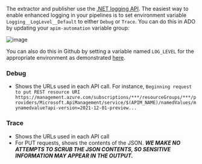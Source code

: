 The extractor and publisher use the [.NET logging API](https://learn.microsoft.com/en-us/dotnet/core/extensions/logging). The easiest way to enable enhanced logging in your pipelines is to set environment variable ``Logging__LogLevel__Default`` to either ``Debug`` or ``Trace``. You can do this in ADO by updating your ``apim-automation`` variable group:

![image](https://user-images.githubusercontent.com/31325620/214876645-edfbb325-01a3-4f6b-a795-fc37fef749d4.png)

You can also do this in Github by setting a variable named `LOG_LEVEL` for the appropriate environment as demonstrated [here](https://docs.github.com/en/actions/learn-github-actions/variables).


### Debug
- Shows the URLs used in each API call. For instance, `Beginning request to put REST resource URI https://management.azure.com/subscriptions/***/resourceGroups/***/providers/Microsoft.ApiManagement/service/$(APIM_NAME)/namedValues/mynamedvalue?api-version=2021-12-01-preview...`

### Trace
- Shows the URLs used in each API call
- For PUT requests, shows the contents of the JSON. _**WE MAKE NO ATTEMPTS TO SCRUB THE JSON CONTENTS, SO SENSITIVE INFORMATION MAY APPEAR IN THE OUTPUT.**_